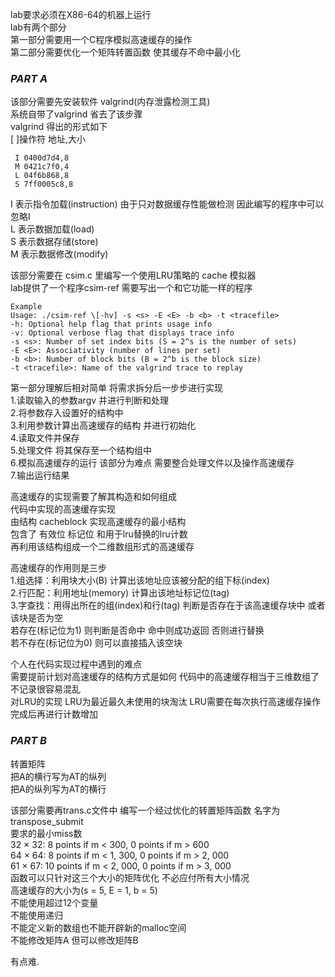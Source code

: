 lab要求必须在X86-64的机器上运行  
lab有两个部分  
第一部分需要用一个C程序模拟高速缓存的操作  
第二部分需要优化一个矩阵转置函数 使其缓存不命中最小化  

### ***PART A***  
该部分需要先安装软件 valgrind(内存泄露检测工具)  
系统自带了valgrind 省去了该步骤  
valgrind 得出的形式如下  
\[ ]操作符 地址,大小  
```  
 I 0400d7d4,8
 M 0421c7f0,4
 L 04f6b868,8
 S 7ff0005c8,8
```
I 表示指令加载(instruction) 由于只对数据缓存性能做检测 因此编写的程序中可以忽略I  
L 表示数据加载(load)  
S 表示数据存储(store)  
M 表示数据修改(modify)  

该部分需要在 csim.c 里编写一个使用LRU策略的 cache 模拟器  
lab提供了一个程序csim-ref 需要写出一个和它功能一样的程序  
```
Example 
Usage: ./csim-ref \[-hv] -s <s> -E <E> -b <b> -t <tracefile>
-h: Optional help flag that prints usage info
-v: Optional verbose flag that displays trace info
-s <s>: Number of set index bits (S = 2^s is the number of sets)
-E <E>: Associativity (number of lines per set)
-b <b>: Number of block bits (B = 2^b is the block size)
-t <tracefile>: Name of the valgrind trace to replay
 ```
第一部分理解后相对简单 将需求拆分后一步步进行实现  
1.读取输入的参数argv 并进行判断和处理  
2.将参数存入设置好的结构中  
3.利用参数计算出高速缓存的结构 并进行初始化  
4.读取文件并保存  
5.处理文件 将其保存至一个结构组中  
6.模拟高速缓存的运行 该部分为难点 需要整合处理文件以及操作高速缓存    
7.输出运行结果  

高速缓存的实现需要了解其构造和如何组成   
代码中实现的高速缓存实现    
由结构 cacheblock 实现高速缓存的最小结构    
包含了 有效位 标记位 和用于lru替换的lru计数   
再利用该结构组成一个二维数组形式的高速缓存   

高速缓存的作用则是三步    
1.组选择：利用块大小(B) 计算出该地址应该被分配的组下标(index)     
2.行匹配：利用地址(memory) 计算出该地址标记位(tag)      
3.字查找：用得出所在的组(index)和行(tag) 判断是否存在于该高速缓存块中 或者该块是否为空   
若存在(标记位为1)   则判断是否命中 命中则成功返回 否则进行替换   
若不存在(标记位为0) 则可以直接插入该空块   

个人在代码实现过程中遇到的难点    
需要提前计划对高速缓存的结构方式是如何 代码中的高速缓存相当于三维数组了 不记录很容易混乱   
对LRU的实现 LRU为最近最久未使用的块淘汰 LRU需要在每次执行高速缓存操作完成后再进行计数增加   


### ***PART B*** 
转置矩阵  
把A的横行写为AT的纵列  
把A的纵列写为AT的横行  
 
该部分需要再trans.c文件中 编写一个经过优化的转置矩阵函数 名字为transpose_submit  
要求的最小miss数  
32 × 32: 8 points if m < 300, 0 points if m > 600  
64 × 64: 8 points if m < 1, 300, 0 points if m > 2, 000  
61 × 67: 10 points if m < 2, 000, 0 points if m > 3, 000  
函数可以只针对这三个大小的矩阵优化 不必应付所有大小情况  
高速缓存的大小为(s = 5, E = 1, b = 5)  
不能使用超过12个变量  
不能使用递归  
不能定义新的数组也不能开辟新的malloc空间  
不能修改矩阵A 但可以修改矩阵B  

有点难.









